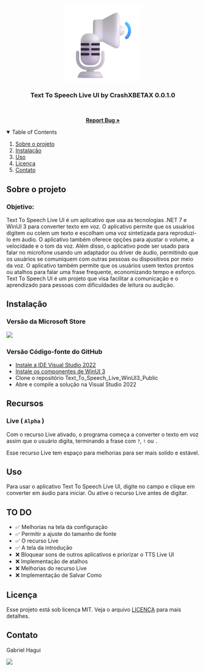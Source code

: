 <p align="center">
  <img src="/TTS_Live_UI/Assets/StoreLogo.scale-400.png"/>
</p>
<h3 align="center">Text To Speech Live UI by CrashXBETAX 0.0.1.0</h3>
<br>
<p align="center">
  <a href="https://github.com/CrashXBETAX/Text_To_Speech_Live_WinUI3_Public/issues"><strong>Report Bug »</strong></a>
</p>
<details open="open">
  <summary>Table of Contents</summary>
  <ol>
    <li>
      <a href="#sobre-o-projeto">Sobre o projeto</a>
    </li>
    <li><a href="#instalação">Instalação</a></li>
    <li><a href="#uso">Uso</a></li>
    <li><a href="#licença">Licença</a></li>
    <li><a href="#contato">Contato</a></li>
  </ol>
</details>

## Sobre o projeto
### Objetivo:

Text To Speech Live UI é um aplicativo que usa as tecnologias .NET 7 e WinUI 3 para converter texto em voz. O aplicativo permite que os usuários digitem ou colem um texto e escolham uma voz sintetizada para reproduzi-lo em áudio. O aplicativo também oferece opções para ajustar o volume, a velocidade e o tom da voz. Além disso, o aplicativo pode ser usado para falar no microfone usando um adaptador ou driver de áudio, permitindo que os usuários se comuniquem com outras pessoas ou dispositivos por meio da voz. O aplicativo também permite que os usuários usem textos prontos ou atalhos para falar uma frase frequente, economizando tempo e esforço. Text To Speech UI é um projeto que visa facilitar a comunicação e o aprendizado para pessoas com dificuldades de leitura ou audição.

## Instalação

### Versão da Microsoft Store
<a href="https://apps.microsoft.com/store/detail/9MWHWTD64HPL?launch=true&mode=full">
	<img src="https://get.microsoft.com/images/pt-br%20dark.svg"  width="250"/>
</a>

### Versão Código-fonte do GitHub
- <a href="https://visualstudio.microsoft.com/pt-br/downloads/">Instale a IDE Visual Studio 2022</a>
- <a href="https://learn.microsoft.com/en-us/windows/apps/windows-app-sdk/set-up-your-development-environment?tabs=cs-vs-community%2Ccpp-vs-community%2Cvs-2022-17-1-a%2Cvs-2022-17-1-b">Instale os componentes de WinUI 3</a>
- Clone o repositório Text_To_Speech_Live_WinUI3_Public
- Abre e compile a solução na Visual Studio 2022

## Recursos
### Live ( `Alpha` )

Com o recurso Live ativado, o programa começa a converter o texto em voz assim que o usuário digita, terminando a frase com `?`, `!` ou `.`

Esse recurso Live tem espaço para melhorias para ser mais solído e estável.

## Uso
Para usar o aplicativo Text To Speech Live UI, digite no campo e clique em converter em áudio para iniciar. Ou ative o recurso Live antes de digitar.

## TO DO
- ✅ Melhorias na tela da configuração
- ✅ Permitir a ajuste do tamanho de fonte
- ✅ O recurso Live
- ✅ A tela da introdução
- ❌ Bloquear sons de outros aplicativos e priorizar o TTS Live UI
- ❌ Implementação de atalhos
- ❌ Melhorias do recurso Live
- ❌ Implementação de Salvar Como

## Licença
Esse projeto está sob licença MIT. Veja o arquivo [LICENÇA](LICENSE) para mais detalhes.<br>

## Contato
Gabriel Hagui

<a href="mailto:gabrielhagui@live.com" target="_blank"><img src="https://img.shields.io/badge/Microsoft_Outlook-0078D4?style=for-the-badge&logo=microsoft-outlook&logoColor=white" target="_blank"></a>
